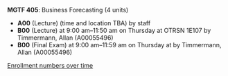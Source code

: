 **MGTF 405**: Business Forecasting (4 units)

- **A00** (Lecture) (time and location TBA) by staff
- **B00** (Lecture) at 9:00 am–11:50 am on Thursday at OTRSN 1E107 by Timmermann, Allan (A00055496)
- **B00** (Final Exam) at 9:00 am–11:59 am on Thursday at   by Timmermann, Allan (A00055496)

[Enrollment numbers over time](./MGTF405.tsv)
